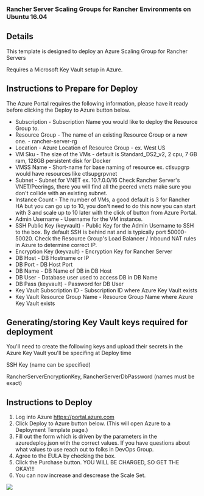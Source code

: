 ### Rancher Server Scaling Groups for Rancher Environments on Ubuntu 16.04 ###

## Details

This template is designed to deploy an Azure Scaling Group for Rancher Servers

Requires a Microsoft Key Vault setup in Azure.

## Instructions to Prepare for Deploy

The Azure Portal requires the following information, please have it ready before clicking the Deploy to Azure button below.

- Subscription - Subscription Name you would like to deploy the Resource Group to.
- Resource Group - The name of an existing Resource Group or a new one. - rancher-server-rg
- Location - Azure Location of Resource Group - ex. West US
- VM Sku - The size of the VMs - default is Standard_DS2_v2, 2 cpu, 7 GB ram, 128GB persistent disk for Docker
- VMSS Name - Short-name for base naming of resource ex. ctlsupgrp would have resources like ctlsupgrpvnet
- Subnet - Subnet for VNET ex. 10.?.0.0/16 Check Rancher Server's VNET/Peerings, there you will find all the peered vnets make sure you don't collide with an existing subnet.
- Instance Count - The number of VMs, a good default is 3 for Rancher HA but you can go up to 10, you don't need to do this now you can start with 3 and scale up to 10 later with the click of button from Azure Portal.
- Admin Username - Username for the VM instance.
- SSH Public Key (keyvault) - Public Key for the Admin Username to SSH to the box.  By default SSH is behind nat and is typically port 50000-50020. Check the Resource Group's Load Balancer / Inbound NAT rules in Azure to determine correct IP.
- Encryption Key (keyvault) - Encryption Key for Rancher Server
- DB Host - DB Hostname or IP
- DB Port - DB Host Port
- DB Name - DB Name of DB in DB Host
- DB User - Database user used to access DB in DB Name
- DB Pass (keyvault) - Password for DB User
- Key Vault Subscription ID - Subscription ID where Azure Key Vault exists
- Key Vault Resource Group Name - Resource Group Name where Azure Key Vault exists

## Generating/storing Key Vault keys required for deployment

You'll need to create the following keys and upload their secrets in the Azure Key Vault you'll be specifing at Deploy time

SSH Key (name can be specified)

RancherServerEncryptionKey, RancherServerDbPassword (names must be exact)

## Instructions to Deploy

1. Log into Azure https://portal.azure.com
1. Click Deploy to Azure button below.  (This will open Azure to a Deployment Template page.)
1. Fill out the form which is driven by the parameters in the azuredeploy.json with the correct values.  If you have questions about what values to use reach out to folks in DevOps Group.
1. Agree to the EULA by checking the box.
1. Click the Purchase button. YOU WILL BE CHARGED, SO GET THE OKAY!!!
1. You can now increase and descrease the Scale Set.

<a href="https://portal.azure.com/#create/Microsoft.Template/uri/https%3A%2F%2Fraw.githubusercontent.com%2FSC-TechDev%2FDevOps-Scripts%2Ffinalbranch%2Fazure-quickstart-templates%2Francher-server-scaling-group-externallbvnet%2Fazuredeploy.parameters.json" target="_blank">
    <img src="http://azuredeploy.net/deploybutton.png"/>
</a>
